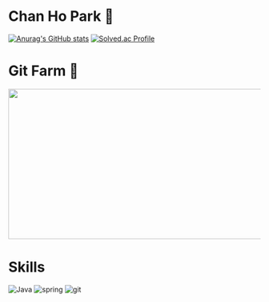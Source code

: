 # Chan Ho Park 🫠

[![Anurag's GitHub stats](https://github-readme-stats.vercel.app/api?username=c-hano&show_icons=true&theme=highcontrast)](https://github.com/anuraghazra/github-readme-stats)
[![Solved.ac Profile](http://mazassumnida.wtf/api/v2/generate_badge?boj=wdq0304)](https://solved.ac/wdq0304/)

# Git Farm 🌱
<a href="https://github.com/devxb/gitanimals">
<img
  src="https://render.gitanimals.org/farms/c-hano"
  width="600"
  height="300"
/>
</a>

# Skills

![Java](https://img.shields.io/badge/Java-007396.svg?&style=for-the-badge&logo=Java&logoColor=white)
![spring](https://img.shields.io/badge/spring-6DB33F.svg?&style=for-the-badge&logo=spring&logoColor=white)
![git](https://img.shields.io/badge/git-F05032.svg?&style=for-the-badge&logo=git&logoColor=white)


